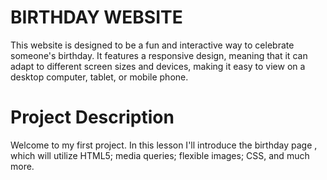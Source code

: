 #  BIRTHDAY WEBSITE 

This website is designed to be a fun and interactive way to celebrate someone's birthday. It features a responsive design, meaning that it can adapt to different screen sizes and devices, making it easy to view on a desktop computer, tablet, or mobile phone.


#  Project Description

Welcome to my first project. In this lesson I'll introduce the birthday page , which will utilize HTML5; media queries; flexible images; CSS, and much more.

